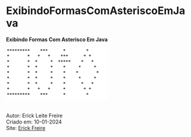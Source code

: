 # ExibindoFormasComAsteriscoEmJava

**Exibindo Formas Com Asterisco Em Java**

![Exibindo Formas Com Asterisco](exibindoformascomasterisco.jpg) <br><br>

Autor: Erick Leite Freire<br>
Criado em: 10-01-2024<br>
Site: [Erick Freire](https://www.erickfreire.com.br)<br>
